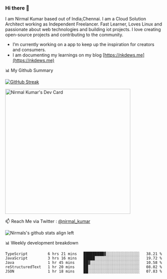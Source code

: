 ### Hi there 👋

 I am Nirmal Kumar based out of India,Chennai. I am a Cloud Solution Architect working as Independent Freelancer. Fast Learner, Loves Linux and passionate about web technologies and building iot projects. I love creating open-source projects and contributing to the community.

- I’m currently working on a app to keep up the inspiration for creators and consumers.
- I am documenting my learnings on my blog [https://nkdews.me](https://nkdews.me)


📊 My Github Summary

[![GitHub Streak](https://github-readme-streak-stats.herokuapp.com?user=nk-gears&theme=dark&hide_border=true&date_format=M%20j%5B%2C%20Y%5D)](https://git.io/streak-stats)

<a href="https://app.daily.dev/nirmal_kumar"><img src="https://api.daily.dev/devcards/a16cfcf02d384b16b41de71ce4d1d811.png?r=8ve" width="400" alt="Nirmal Kumar's Dev Card"/></a>

📫 Reach Me via  Twitter : [@nirmal_kumar](https://twitter.com/nirmal_kumar)

![Nirmals's github stats align left](https://github-readme-stats.vercel.app/api?username=nk-gears&show_icons=true)


📊 Weekly development breakdown

<!--START_SECTION:waka-->

```text
TypeScript         6 hrs 21 mins   █████████▓░░░░░░░░░░░░░░░   38.21 %
JavaScript         3 hrs 16 mins   █████░░░░░░░░░░░░░░░░░░░░   19.72 %
Java               1 hr 45 mins    ██▓░░░░░░░░░░░░░░░░░░░░░░   10.58 %
reStructuredText   1 hr 20 mins    ██░░░░░░░░░░░░░░░░░░░░░░░   08.02 %
JSON               1 hr 18 mins    ██░░░░░░░░░░░░░░░░░░░░░░░   07.83 %
```

<!--END_SECTION:waka-->


